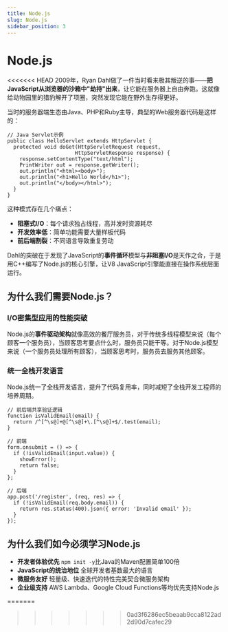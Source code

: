 ```yaml
---
title: Node.js
slug: Node.js
sidebar_position: 3
---
```



# Node.js

<<<<<<< HEAD
2009年，Ryan Dahl做了一件当时看来极其叛逆的事——<b>把JavaScript从浏览器的沙箱中"劫持"出来</b>，让它能在服务器上自由奔跑。这就像给动物园里的猎豹解开了项圈，突然发现它能在野外生存得更好。

当时的服务器端生态由Java、PHP和Ruby主导，典型的Web服务器代码是这样的：

```
// Java Servlet示例
public class HelloServlet extends HttpServlet {
  protected void doGet(HttpServletRequest request, 
                      HttpServletResponse response) {
    response.setContentType("text/html");
    PrintWriter out = response.getWriter();
    out.println("<html><body>");
    out.println("<h1>Hello World</h1>");
    out.println("</body></html>");
  }
}
```

这种模式存在几个痛点：

- <b>阻塞式I/O</b>：每个请求独占线程，高并发时资源耗尽
- <b>开发效率低</b>：简单功能需要大量样板代码
- <b>前后端割裂</b>：不同语言导致重复劳动

Dahl的突破在于发现了JavaScript的<b>事件循环</b>模型与<b>非阻塞I/O</b>是天作之合，于是用C++编写了Node.js的核心引擎，让V8 JavaScript引擎能直接在操作系统层面运行。

## 为什么我们需要Node.js？

### I/O密集型应用的性能突破

Node.js的<b>事件驱动架构</b>就像高效的餐厅服务员，对于传统多线程模型来说（每个顾客一个服务员），当顾客思考要点什么时，服务员只能干等。对于Node.js模型来说（一个服务员处理所有顾客），当顾客思考时，服务员去服务其他顾客。

### 统一全栈开发语言

Node.js统一了全栈开发语言，提升了代码复用率，同时减短了全栈开发工程师的培养周期。

```
// 前后端共享验证逻辑
function isValidEmail(email) {
  return /^[^\s@]+@[^\s@]+\.[^\s@]+$/.test(email);
}

// 前端
form.onsubmit = () => {
  if (!isValidEmail(input.value)) {
    showError();
    return false;
  }
};

// 后端
app.post('/register', (req, res) => {
  if (!isValidEmail(req.body.email)) {
    return res.status(400).json({ error: 'Invalid email' });
  }
});
```

## 为什么我们如今必须学习Node.js

- <b>开发者体验优先</b>
`npm init -y`比Java的Maven配置简单100倍
- <b>JavaScript的统治地位</b>
全球开发者基数最大的语言
- <b>微服务友好</b>
轻量级、快速迭代的特性完美契合微服务架构
- <b>企业级支持</b>
AWS Lambda、Google Cloud Functions等均优先支持Node.js

=======
>>>>>>> 0ad3f6286ec5beaab9cca8122ad2d90d7cafec29
